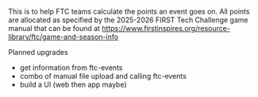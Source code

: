 This is to help FTC teams calculate the points an event goes on.
All points are allocated as specified by the 2025-2026 FIRST Tech Challenge game manual that can be found at
https://www.firstinspires.org/resource-library/ftc/game-and-season-info

Planned upgrades
* get information from ftc-events
* combo of manual file upload and calling ftc-events
* build a UI (web then app maybe)